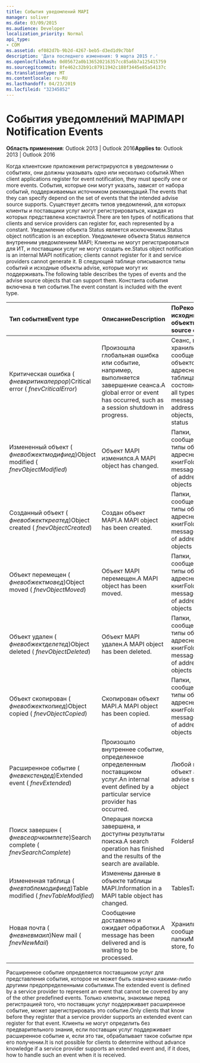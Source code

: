 ```yaml
---
title: События уведомлений MAPI
manager: soliver
ms.date: 03/09/2015
ms.audience: Developer
localization_priority: Normal
api_type:
- COM
ms.assetid: ef082d7b-9b2d-4267-beb5-d3ed1d9c7bbf
description: 'Дата последнего изменения: 9 марта 2015 г.'
ms.openlocfilehash: 0d05672a0b136520216357cc85a6b7a125415759
ms.sourcegitcommit: 8fe462c32b91c87911942c188f3445e85a54137c
ms.translationtype: MT
ms.contentlocale: ru-RU
ms.lasthandoff: 04/23/2019
ms.locfileid: "32345852"
---
```

# <a name="mapi-notification-events"></a><span data-ttu-id="d304d-103">События уведомлений MAPI</span><span class="sxs-lookup"><span data-stu-id="d304d-103">MAPI Notification Events</span></span>

  
  
<span data-ttu-id="d304d-104">**Область применения**: Outlook 2013 | Outlook 2016</span><span class="sxs-lookup"><span data-stu-id="d304d-104">**Applies to**: Outlook 2013 | Outlook 2016</span></span> 
  
<span data-ttu-id="d304d-105">Когда клиентские приложения регистрируются в уведомлении о событиях, они должны указывать одно или несколько событий.</span><span class="sxs-lookup"><span data-stu-id="d304d-105">When client applications register for event notification, they must specify one or more events.</span></span> <span data-ttu-id="d304d-106">События, которые они могут указать, зависят от набора событий, поддерживаемых источником рекомендаций.</span><span class="sxs-lookup"><span data-stu-id="d304d-106">The events that they can specify depend on the set of events that the intended advise source supports.</span></span> <span data-ttu-id="d304d-107">Существует десять типов уведомлений, для которых клиенты и поставщики услуг могут регистрироваться, каждая из которых представлена константой.</span><span class="sxs-lookup"><span data-stu-id="d304d-107">There are ten types of notifications that clients and service providers can register for, each represented by a constant.</span></span> <span data-ttu-id="d304d-108">Уведомление объекта Status является исключением.</span><span class="sxs-lookup"><span data-stu-id="d304d-108">Status object notification is an exception.</span></span> <span data-ttu-id="d304d-109">Уведомление объекта Status является внутренним уведомлением MAPI; Клиенты не могут регистрироваться для ИТ, и поставщики услуг не могут создать ее.</span><span class="sxs-lookup"><span data-stu-id="d304d-109">Status object notification is an internal MAPI notification; clients cannot register for it and service providers cannot generate it.</span></span> <span data-ttu-id="d304d-110">В следующей таблице описываются типы событий и исходные объекты advise, которые могут их поддерживать.</span><span class="sxs-lookup"><span data-stu-id="d304d-110">The following table describes the types of events and the advise source objects that can support them.</span></span> <span data-ttu-id="d304d-111">Константа события включена в тип события.</span><span class="sxs-lookup"><span data-stu-id="d304d-111">The event constant is included with the event type.</span></span>
  
|<span data-ttu-id="d304d-112">**Тип события**</span><span class="sxs-lookup"><span data-stu-id="d304d-112">**Event type**</span></span>|<span data-ttu-id="d304d-113">**Описание**</span><span class="sxs-lookup"><span data-stu-id="d304d-113">**Description**</span></span>|<span data-ttu-id="d304d-114">**ПоРекомендовать исходные объекты**</span><span class="sxs-lookup"><span data-stu-id="d304d-114">**Advise source objects**</span></span>|
|:-----|:-----|:-----|
|<span data-ttu-id="d304d-115">Критическая ошибка ( _фневкритикалеррор_)</span><span class="sxs-lookup"><span data-stu-id="d304d-115">Critical error ( _fnevCriticalError_)</span></span>  <br/> |<span data-ttu-id="d304d-116">Произошла глобальная ошибка или событие, например, выполняется завершение сеанса.</span><span class="sxs-lookup"><span data-stu-id="d304d-116">A global error or event has occurred, such as a session shutdown in progress.</span></span>  <br/> |<span data-ttu-id="d304d-117">Сеанс, все типы хранилищ сообщений и объектов адресных книг, таблица, состояние</span><span class="sxs-lookup"><span data-stu-id="d304d-117">Session, all types of message store and address book objects, table, status</span></span>  <br/> |
|<span data-ttu-id="d304d-118">Измененный объект ( _фневобжектмодифиед_)</span><span class="sxs-lookup"><span data-stu-id="d304d-118">Object modified ( _fnevObjectModified_)</span></span>  <br/> |<span data-ttu-id="d304d-119">Объект MAPI изменился.</span><span class="sxs-lookup"><span data-stu-id="d304d-119">A MAPI object has changed.</span></span>  <br/> |<span data-ttu-id="d304d-120">Папки, сообщения, все типы объектов адресных книг</span><span class="sxs-lookup"><span data-stu-id="d304d-120">Folders, messages, all types of address book objects</span></span>  <br/> |
|<span data-ttu-id="d304d-121">Созданный объект ( _фневобжекткреатед_)</span><span class="sxs-lookup"><span data-stu-id="d304d-121">Object created ( _fnevObjectCreated_)</span></span>  <br/> |<span data-ttu-id="d304d-122">Создан объект MAPI.</span><span class="sxs-lookup"><span data-stu-id="d304d-122">A MAPI object has been created.</span></span>  <br/> |<span data-ttu-id="d304d-123">Папки, сообщения, все типы объектов адресных книг</span><span class="sxs-lookup"><span data-stu-id="d304d-123">Folders, messages, all types of address book objects</span></span>  <br/> |
|<span data-ttu-id="d304d-124">Объект перемещен ( _фневобжектмовед_)</span><span class="sxs-lookup"><span data-stu-id="d304d-124">Object moved ( _fnevObjectMoved_)</span></span>  <br/> |<span data-ttu-id="d304d-125">Объект MAPI перемещен.</span><span class="sxs-lookup"><span data-stu-id="d304d-125">A MAPI object has been moved.</span></span>  <br/> |<span data-ttu-id="d304d-126">Папки, сообщения, все типы объектов адресных книг</span><span class="sxs-lookup"><span data-stu-id="d304d-126">Folders, messages, all types of address book objects</span></span>  <br/> |
|<span data-ttu-id="d304d-127">Объект удален ( _фневобжектделетед_)</span><span class="sxs-lookup"><span data-stu-id="d304d-127">Object deleted ( _fnevObjectDeleted_)</span></span>  <br/> |<span data-ttu-id="d304d-128">Объект MAPI удален.</span><span class="sxs-lookup"><span data-stu-id="d304d-128">A MAPI object has been deleted.</span></span>  <br/> |<span data-ttu-id="d304d-129">Папки, сообщения, все типы объектов адресных книг</span><span class="sxs-lookup"><span data-stu-id="d304d-129">Folders, messages, all types of address book objects</span></span>  <br/> |
|<span data-ttu-id="d304d-130">Объект скопирован ( _фневобжекткопиед_)</span><span class="sxs-lookup"><span data-stu-id="d304d-130">Object copied ( _fnevObjectCopied_)</span></span>  <br/> |<span data-ttu-id="d304d-131">Скопирован объект MAPI.</span><span class="sxs-lookup"><span data-stu-id="d304d-131">A MAPI object has been copied.</span></span>  <br/> |<span data-ttu-id="d304d-132">Папки, сообщения, все типы объектов адресных книг</span><span class="sxs-lookup"><span data-stu-id="d304d-132">Folders, messages, all types of address book objects</span></span>  <br/> |
|<span data-ttu-id="d304d-133">Расширенное событие ( _фневекстендед_)</span><span class="sxs-lookup"><span data-stu-id="d304d-133">Extended event ( _fnevExtended_)</span></span>  <br/> |<span data-ttu-id="d304d-134">Произошло внутреннее событие, определенное определенным поставщиком услуг.</span><span class="sxs-lookup"><span data-stu-id="d304d-134">An internal event defined by a particular service provider has occurred.</span></span>  <br/> |<span data-ttu-id="d304d-135">Любой исходный объект advise</span><span class="sxs-lookup"><span data-stu-id="d304d-135">Any advise source object</span></span>  <br/> |
|<span data-ttu-id="d304d-136">Поиск завершен ( _фневсеарчкомплете_)</span><span class="sxs-lookup"><span data-stu-id="d304d-136">Search complete ( _fnevSearchComplete_)</span></span>  <br/> |<span data-ttu-id="d304d-137">Операция поиска завершена, и доступны результаты поиска.</span><span class="sxs-lookup"><span data-stu-id="d304d-137">A search operation has finished and the results of the search are available.</span></span>  <br/> |<span data-ttu-id="d304d-138">Folders</span><span class="sxs-lookup"><span data-stu-id="d304d-138">Folders</span></span>  <br/> |
|<span data-ttu-id="d304d-139">Измененная таблица ( _фневтаблемодифиед_)</span><span class="sxs-lookup"><span data-stu-id="d304d-139">Table modified ( _fnevTableModified_)</span></span>  <br/> |<span data-ttu-id="d304d-140">Изменены данные в объекте таблицы MAPI.</span><span class="sxs-lookup"><span data-stu-id="d304d-140">Information in a MAPI table object has changed.</span></span>  <br/> |<span data-ttu-id="d304d-141">Tables</span><span class="sxs-lookup"><span data-stu-id="d304d-141">Tables</span></span>  <br/> |
|<span data-ttu-id="d304d-142">Новая почта ( _фневневмаил_)</span><span class="sxs-lookup"><span data-stu-id="d304d-142">New mail ( _fnevNewMail_)</span></span>  <br/> |<span data-ttu-id="d304d-143">Сообщение доставлено и ожидает обработки.</span><span class="sxs-lookup"><span data-stu-id="d304d-143">A message has been delivered and is waiting to be processed.</span></span>  <br/> |<span data-ttu-id="d304d-144">Хранилище сообщений, папки</span><span class="sxs-lookup"><span data-stu-id="d304d-144">Message store, folders</span></span>  <br/> |
   
<span data-ttu-id="d304d-145">Расширенное событие определяется поставщиком услуг для представления события, которое не может быть охвачено какими-либо другими предопределенными событиями.</span><span class="sxs-lookup"><span data-stu-id="d304d-145">The extended event is defined by a service provider to represent an event that cannot be covered by any of the other predefined events.</span></span> <span data-ttu-id="d304d-146">Только клиенты, знакомые перед регистрацией того, что поставщик услуг поддерживает расширенное событие, может зарегистрировать это событие.</span><span class="sxs-lookup"><span data-stu-id="d304d-146">Only clients that know before they register that a service provider supports an extended event can register for that event.</span></span> <span data-ttu-id="d304d-147">Клиенты не могут определить без предварительного знания, если поставщик услуг поддерживает расширенное событие и, если это так, обрабатывает такое событие при его получении.</span><span class="sxs-lookup"><span data-stu-id="d304d-147">It is not possible for clients to determine without advance knowledge if a service provider supports an extended event and, if it does, how to handle such an event when it is received.</span></span>
  

